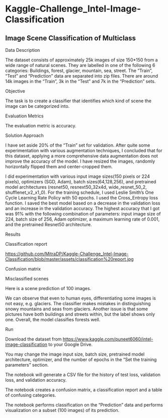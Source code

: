# Kaggle-Challenge_Intel-Image-Classification
## Image Scene Classification of Multiclass



Data Description

The dataset consists of approximately 25k images of size 150*150 from a wide range of natural scenes. They are labelled in one of the following 6 categories: Buildings, forest, glacier, mountain, sea, street. The “Train”, “Test” and “Prediction” data are separated into zip files. There are around 14k images in the “Train”, 3k in the “Test” and 7k in the “Prediction” sets.

Objective

The task is to create a classifier that identifies which kind of scene the image can be categorized into.

Evaluation Metrics

The evaluation metric is accuracy.

Solution Approach

I have set aside 20% of the “Train” set for validation. After quite some experimentation with various augmentation techniques, I concluded that for this dataset, applying a more comprehensive data augmentation does not improve the accuracy of the model. I have resized the images, randomly horizontally flipped them and center-cropped them. 



I did experimentation with various input image sizes(150 pixels or 224 pixels), optimizers (SGD, Adam), batch sizes(64,128,256), and pretrained model architectures (resnet50, resnext50_32x4d, wide_resnet_50_2, shufflenet_v2_x1_0). For the training schedule, I used Leslie Smith’s One Cycle Learning Rate Policy with 50 epochs. I used the Cross_Entropy loss function. I saved the best model based on a decrease in the validation loss and an increase in the validation accuracy.
The highest accuracy that I got was 91% with the following combination of parameters: input image size of 224, batch size of 256, Adam optimizer, a maximum learning rate of 0.001, and the pretrained Resnet50 architecture. 

Results

Classification report

https://github.com/MitraDP/Kaggle-Challenge_Intel-Image-Classification/blob/master/assets/classification%20report.jpg
 
Confusion matrix

Misclassified scenes
 
Here is a scene prediction of 100 images.
 
 
We can observe that even to human eyes, differentiating some images is not easy, e.g. glaciers. The classifier makes mistakes in distinguishing snowy mountains and seas from glaciers. Another issue is that some pictures have both buildings and streets within, but the label shows only one. Overall, the model classifies forests well.

Run 

Download the dataset from https://www.kaggle.com/puneet6060/intel-image-classification to your Google Drive.

You may change the image input size, batch size, pretrained model architecture, optimizer, and the number of epochs in the “Set the training parameters” section.

The notebook will generate a CSV file for the history of test loss, validation loss, and validation accuracy.

The notebook creates a confusion matrix, a classification report and a table of confusing categories.

The notebook performs classification on the “Prediction” data and performs visualization on a subset (100 images) of its prediction.

